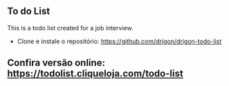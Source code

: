 ## To do List

This is a todo list created for a job interview.

- Clone e instale o repositório: https://github.com/drigon/drigon-todo-list

## Confira versão online: https://todolist.cliqueloja.com/todo-list
